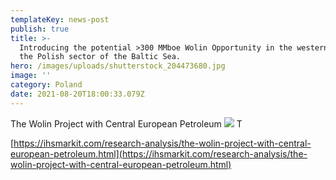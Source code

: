 ```yaml
---
templateKey: news-post
publish: true
title: >-
  Introducing the potential >300 MMboe Wolin Opportunity in the western part of
  the Polish sector of the Baltic Sea.
hero: /images/uploads/shutterstock_204473680.jpg
image: ''
category: Poland
date: 2021-08-20T18:00:33.079Z
---
```


The Wolin Project with Central European Petroleum
![](https://cepetro.com/images/uploads/shutterstock_sm.jpg) T

[https://ihsmarkit.com/research-analysis/the-wolin-project-with-central-european-petroleum.html](https://ihsmarkit.com/research-analysis/the-wolin-project-with-central-european-petroleum.html)
